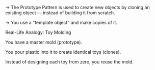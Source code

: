 → The Prototype Pattern is used to create new objects by cloning an existing object — instead of building it from scratch.

→ You use a "template object" and make copies of it.

Real-Life Analogy: Toy Molding

You have a master mold (prototype).

You pour plastic into it to create identical toys (clones).

Instead of designing each toy from zero, you reuse the mold.
